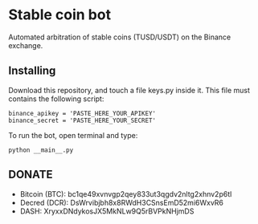 # Stable coin bot
Automated arbitration of stable coins (TUSD/USDT) on the Binance exchange.

## Installing
Download this repository, and touch a file keys.py inside it. This file must contains the following script:
```
binance_apikey = 'PASTE_HERE_YOUR_APIKEY'
binance_secret = 'PASTE_HERE_YOUR_SECRET'
```

To run the bot, open terminal and type:
```
python __main__.py
```

## DONATE
* Bitcoin (BTC): bc1qe49xvnvgp2qey833ut3qgdv2nltg2xhnv2p6tl
* Decred (DCR): DsWrvibjbh8x8RWdH3CSnsEmD52mi6WxvR6
* DASH: XryxxDNdykosJX5MkNLw9Q5rBVPkNHjmDS
